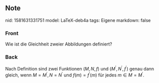## Note
nid: 1581631331751
model: LaTeX-deb4a
tags: Eigene
markdown: false

### Front
Wie ist die Gleichheit zweier Abbildungen definiert?

### Back
Nach Definition sind zwei Funktionen $(M, N, f)$ und $\left(M^{\prime}, N^{\prime}, f^{\prime}\right)$ genau dann gleich, wenn $M=M^{\prime}, N=N^{\prime}$ und $f(m)=f^{\prime}(m)$ für jedes $m \in M=M^{\prime}$.
